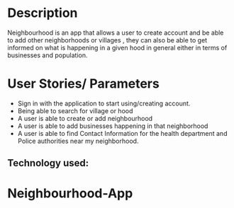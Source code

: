 #  Description

Neighbourhood is an app  that allows a user to create account and be able to add other neighborhoods or villages , they can also be able to get informed on what is happening in a given hood in general either in terms of businesses and population. 

# User Stories/ Parameters
- Sign in with the application to start using/creating account.
- Being able to search for village or hood
- A user is able to create or add neighbourhood 
- A user is able to add businesses happening in that neighborhood
- A user is able to find Contact Information for the health department and Police authorities near my neighborhood.













 ## Technology used:

 


 



# Neighbourhood-App
